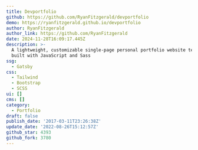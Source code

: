 ```yaml
---
title: Devportfolio
github: https://github.com/RyanFitzgerald/devportfolio
demo: https://ryanfitzgerald.github.io/devportfolio
author: RyanFitzgerald
author_link: https://github.com/RyanFitzgerald
date: 2024-11-28T16:09:17.445Z
description: >-
  A lightweight, customizable single-page personal portfolio website template
  built with JavaScript and Sass
ssg:
  - Gatsby
css:
  - Tailwind
  - Bootstrap
  - SCSS
ui: []
cms: []
category:
  - Portfolio
draft: false
publish_date: '2017-03-11T23:26:38Z'
update_date: '2022-08-26T15:12:57Z'
github_star: 4393
github_fork: 3780
---
```

